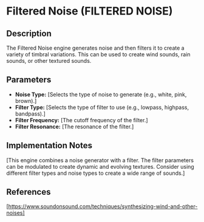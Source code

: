 # Filtered Noise (FILTERED NOISE)

## Description

The Filtered Noise engine generates noise and then filters it to create a variety of timbral variations. This can be used to create wind sounds, rain sounds, or other textured sounds.

## Parameters

*   **Noise Type:** [Selects the type of noise to generate (e.g., white, pink, brown).]
*   **Filter Type:** [Selects the type of filter to use (e.g., lowpass, highpass, bandpass).]
*   **Filter Frequency:** [The cutoff frequency of the filter.]
*   **Filter Resonance:** [The resonance of the filter.]

## Implementation Notes

[This engine combines a noise generator with a filter. The filter parameters can be modulated to create dynamic and evolving textures. Consider using different filter types and noise types to create a wide range of sounds.]

## References

[https://www.soundonsound.com/techniques/synthesizing-wind-and-other-noises]

